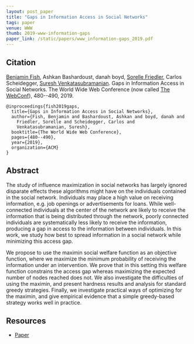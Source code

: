 ```yaml
---
layout: post_paper
title: "Gaps in Information Access in Social Networks"
tags: paper
venue: WWW
thumb: 2019-www-information-gaps
paper_link: /static/papers/www_information-gaps_2019.pdf
---
```


## Citation

[Benjamin Fish](http://homepages.math.uic.edu/~bfish3/index.html), Ashkan Bashardoust, danah boyd, [Sorelle Friedler](http://sorelle.friedler.net), Carlos Scheidegger, [Suresh Venkatasubramanian](http://www.cs.utah.edu/~suresh/). Gaps in Information Access in Social Networks. The World Wide Web Conference (now called [The WebConf](https://www2019.thewebconf.org/)), 480--490, 2019.

    @inproceedings{fish2019gaps,
      title={Gaps in Information Access in Social Networks},
      author={Fish, Benjamin and Bashardoust, Ashkan and boyd, danah and 
	    Friedler, Sorelle and Scheidegger, Carlos and 
		Venkatasubramanian, Suresh},
      booktitle={The World Wide Web Conference},
      pages={480--490},
      year={2019},
      organization={ACM}
    }

## Abstract

The study of influence maximization in social networks has largely
ignored disparate effects these algorithms might have on the
individuals contained in the social network. Individuals may place a
high value on receiving information, e.g. job openings or
advertisements for loans. While well-connected individuals at the
center of the network are likely to receive the information that is
being distributed through the network, poorly connected individuals
are systematically less likely to receive the information, producing a
gap in access to the information between individuals. In this work, we
study how best to spread information in a social network while
minimizing this access gap.

We propose to use the maximin social welfare function as an objective
function, where we maximize the minimum probability of receiving the
information under an intervention. We prove that in this setting this
welfare function constrains the access gap whereas maximizing the
expected number of nodes reached does not. We also investigate the
difficulties of using the maximin, and present hardness results and
analysis for standard greedy strategies. Finally, we investigate
practical ways of optimizing for the maximin, and give empirical
evidence that a simple greedy-based strategy works well in practice.

## Resources

* [Paper](https://arxiv.org/pdf/1903.02047.pdf)
